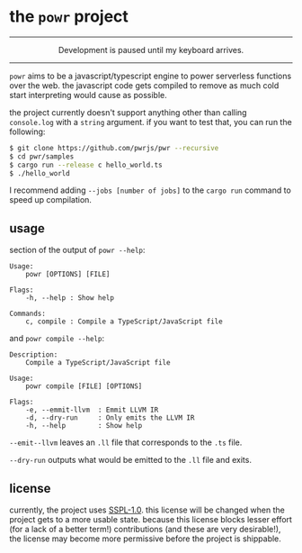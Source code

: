 # the `powr` project

---

<p align="center">
	Development is paused until my keyboard arrives.
</p>

---

`powr` aims to be a javascript/typescript engine to power serverless functions over the web.
the javascript code gets compiled to remove as much cold start interpreting would cause as possible.

the project currently doesn't support anything other than calling `console.log` with a `string` argument. if you want to
test that, you can run the following:

```bash
$ git clone https://github.com/pwrjs/pwr --recursive
$ cd pwr/samples
$ cargo run --release c hello_world.ts
$ ./hello_world
```

I recommend adding `--jobs [number of jobs]` to the `cargo run` command to speed up compilation.

## usage

section of the output of `powr --help`:

```
Usage:
	powr [OPTIONS] [FILE]

Flags:
	-h, --help : Show help

Commands:
	c, compile : Compile a TypeScript/JavaScript file
```

and `powr compile --help`:

```
Description:
	Compile a TypeScript/JavaScript file

Usage:
	powr compile [FILE] [OPTIONS]

Flags:
	-e, --emmit-llvm  : Emmit LLVM IR
	-d, --dry-run     : Only emits the LLVM IR
	-h, --help        : Show help

```

`--emit--llvm` leaves an `.ll` file that corresponds to the `.ts` file.

`--dry-run` outputs what would be emitted to the `.ll` file and exits.

## license

currently, the project uses [SSPL-1.0](LICENSE). this license will be changed when the project gets to a more usable
state. because this license blocks lesser effort (for a lack of a better term!) contributions (and these are very
desirable!), the license may become more permissive before the project is shippable.
